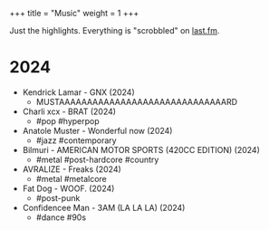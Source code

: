 +++
title = "Music"
weight = 1
+++

Just the highlights. Everything is "scrobbled" on [last.fm](https://www.last.fm/user/pantstown).

# 2024

- Kendrick Lamar - GNX (2024)
  - MUSTAAAAAAAAAAAAAAAAAAAAAAAAAAAAAARD
- Charli xcx - BRAT (2024)
  - #pop #hyperpop
- Anatole Muster - Wonderful now (2024)
  - #jazz #contemporary
- Bilmuri - AMERICAN MOTOR SPORTS (420CC EDITION) (2024)
  - #metal #post-hardcore #country
- AVRALIZE - Freaks (2024)
  - #metal #metalcore
- Fat Dog - WOOF. (2024)
  - #post-punk
- Confidencee Man - 3AM (LA LA LA) (2024)
  - #dance #90s
